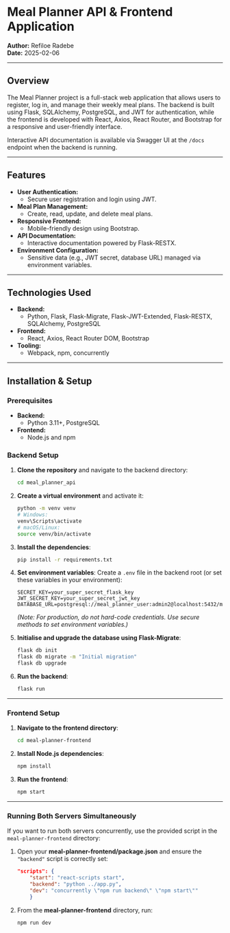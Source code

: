 
# Meal Planner API & Frontend Application

**Author:** Refiloe Radebe  
**Date:** 2025-02-06

---

## Overview

The Meal Planner project is a full-stack web application that allows users to register, log in, and manage their weekly meal plans. The backend is built using Flask, SQLAlchemy, PostgreSQL, and JWT for authentication, while the frontend is developed with React, Axios, React Router, and Bootstrap for a responsive and user-friendly interface.

Interactive API documentation is available via Swagger UI at the `/docs` endpoint when the backend is running.

---

## Features

- **User Authentication:**  
  - Secure user registration and login using JWT.
- **Meal Plan Management:**  
  - Create, read, update, and delete meal plans.
- **Responsive Frontend:**  
  - Mobile-friendly design using Bootstrap.
- **API Documentation:**  
  - Interactive documentation powered by Flask-RESTX.
- **Environment Configuration:**  
  - Sensitive data (e.g., JWT secret, database URL) managed via environment variables.

---

## Technologies Used

- **Backend:**  
  - Python, Flask, Flask-Migrate, Flask-JWT-Extended, Flask-RESTX, SQLAlchemy, PostgreSQL
- **Frontend:**  
  - React, Axios, React Router DOM, Bootstrap
- **Tooling:**  
  - Webpack, npm, concurrently

---

## Installation & Setup

### Prerequisites

- **Backend:**  
  - Python 3.11+, PostgreSQL
- **Frontend:**  
  - Node.js and npm

### Backend Setup

1. **Clone the repository** and navigate to the backend directory:

   ```bash
   cd meal_planner_api
   ```

2. **Create a virtual environment** and activate it:

    ```bash
    python -m venv venv
    # Windows:
    venv\Scripts\activate
    # macOS/Linux:
    source venv/bin/activate
    ```

3. **Install the dependencies**:

    ```bash
    pip install -r requirements.txt
    ```

4. **Set environment variables**:
Create a `.env` file in the backend root (or set these variables in your environment):

    ```dotenv
    SECRET_KEY=your_super_secret_flask_key
    JWT_SECRET_KEY=your_super_secret_jwt_key
    DATABASE_URL=postgresql://meal_planner_user:admin2@localhost:5432/mealplanner_api_db
    ```

    *(Note: For production, do not hard-code credentials. Use secure methods to set environment variables.)*

5. **Initialise and upgrade the database using Flask-Migrate**:

    ```bash
    flask db init
    flask db migrate -m "Initial migration"
    flask db upgrade
    ```

6. **Run the backend**:

    ```bash
    flask run
    ```

---

### Frontend Setup

1. **Navigate to the frontend directory**:

    ```bash
    cd meal-planner-frontend
    ```

2. **Install Node.js dependencies**:

    ```bash
    npm install
    ```

3. **Run the frontend**:

    ```bash
    npm start
    ```

---

### Running Both Servers Simultaneously

If you want to run both servers concurrently, use the provided script in the `meal-planner-frontend` directory:

1. Open your **meal-planner-frontend/package.json** and ensure the `"backend"` script is correctly set:

    ```json
    "scripts": {
        "start": "react-scripts start",
        "backend": "python ../app.py",
        "dev": "concurrently \"npm run backend\" \"npm start\""
        }
    ```

2. From the **meal-planner-frontend** directory, run:

    ```bash
    npm run dev
    ```
